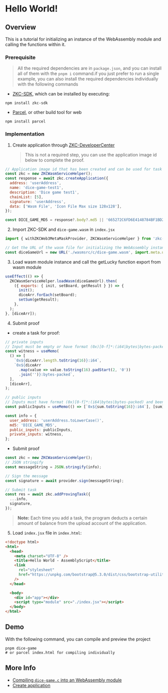 # Hello World!

## Overview

This is a tutorial for initializing an instance of the WebAssembly module and calling the functions within it.

### Prerequisite

> All the required dependencies are in `package.json`, and you can install all of them with the `pnpm i` command.if you just prefer to run a single example, you can also install the required dependencies individually with the following commands

- [ZKC-SDK][1], which can be installed by executing:

```shell
npm install zkc-sdk
```

- [Parcel][2], or other build tool for web

```shell
npm install parcel
```

### Implementation

1.  Create application through [ZKC-DeveloperCenter][3]

    > This is not a required step, you can use the application image id below to complete the proof.

```javascript
// Application image id that has been created and can be used for task proofing, of course, you can upload the wasm application yourself to get the application id (which will cost some ETH)
const zkc = new ZKCWasmServiceHelper();
const response = await zkc.createApplication({
  address: 'userAddress',
  name: 'dice-game-test1',
  description: 'Dice game test1',
  chainList: [5],
  signature: 'userAddress',
  data: ['Wasm File', 'Icon File Max size 128x128'],
});

const DICE_GAME_MD5 = response?.body?.md5 || '665272C6FD6E4148784BF1BD2905301F';
```

2.  Import ZKC-SDK and `dice-game.wasm` in `index.jsx`

```javascript
import { withZKCWeb3MetaMaskProvider, ZKCWasmServiceHelper } from 'zkc-sdk';

// Get the URL of the wasm file for initializing the WebAssembly instance.
const diceGameUrl = new URL('./wasmsrc/c/dice-game.wasm', import.meta.url);
```

3.  Load wasm module instance and call the getLucky function export from wasm module

```javascript
useEffect(() => {
  ZKCWasmServiceHelper.loadWasm(diceGameUrl).then(
    ({ exports: { init, setBoard, getResult } }) => {
      init();
      diceArr.forEach(setBoard);
      setSum(getResult);
    },
  );
}, [diceArr]);
```

4.  Submit proof

- create a task for proof:

```javascript
// private inputs
// Input must be empty or have format (0x)[0-f]*:(i64|bytes|bytes-packed) and been separated by spaces (eg: 0x12:i64).
const witness = useMemo(
  () => [
    `0x${diceArr.length.toString(16)}:i64`,
    `0x${diceArr
      .map(value => value.toString(16).padStart(2, '0'))
      .join('')}:bytes-packed`,
  ],
  [diceArr],
);

// public inputs
// Inputs must have format (0x)[0-f]*:(i64|bytes|bytes-packed) and been separated by spaces (eg: 0x12:i64).
const publicInputs = useMemo(() => [`0x${sum.toString(16)}:i64`], [sum]);

const info = {
  user_address: 'userAddress.toLowerCase()',
  md5: 'DICE_GAME_MD5',
  public_inputs: publicInputs,
  private_inputs: witness,
};
```

- Submit proof

```javascript
const zkc = new ZKCWasmServiceHelper();
// JSON stringify
const messageString = JSON.stringify(info);

// Sign the message
const signature = await provider.sign(messageString);

// Submit task
const res = await zkc.addProvingTask({
  ...info,
  signature,
});
```

> **Note:** Each time you add a task, the program deducts a certain amount of balance from the upload account of the application.

5.  Load `index.jsx` file in `index.html`:

```html
<!doctype html>
<html>
  <head>
    <meta charset="UTF-8" />
    <title>Hello World - AssemblyScript</title>
    <link
      rel="stylesheet"
      href="https://unpkg.com/bootstrap@5.3.0/dist/css/bootstrap-utilities.min.css"
    />
  </head>

  <body>
    <div id="app"></div>
    <script type="module" src="./index.jsx"></script>
  </body>
</html>
```

## Demo

With the following command, you can compile and preview the project

```shell
pnpm dice-game
# or parcel index.html for compiling individually
```

## More Info

- [Compiling `dice-game.c` into an WebAssembly module][4]
- [Create application][3]

[1]: https://github.com/zkcrossteam/ZKC-SDK
[2]: https://parceljs.org/
[3]: https://dev.zkcross.org/create-app
[4]: ./wasmsrc/c/README.md
